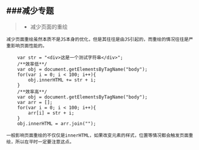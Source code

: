###减少专题
----------
> -  减少页面的重绘
>
	减少页面重绘虽然本质不是JS本身的优化，但是其往往是由JS引起的，而重绘的情况往往是严重影响页面性能的。
>
		var str = "<div>这是一个测试字符串</div>";
		/**效率低**/
	    var obj = document.getElementsByTagName("body");
	    for(var i = 0; i < 100; i++){
	        obj.innerHTML += str + i;
	    }
		/**效率高**/
	    var obj = document.getElementsByTagName("body");
	    var arr = [];
	    for(var i = 0; i < 100; i++){
	        arr[i] = str + i;
	    }
	    obj.innerHTML = arr.join("");
>
	一般影响页面重绘的不仅仅是innerHTML，如果改变元素的样式，位置等情况都会触发页面重绘，所以在平时一定要注意这点。
